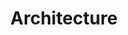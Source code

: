 ---
layout: category
title: Architecture
category: Architecture
permalink: "/category/architecture"
---